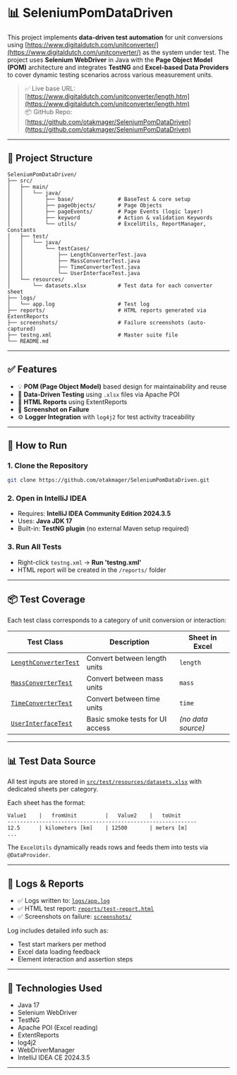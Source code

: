 # 📊 SeleniumPomDataDriven

This project implements **data-driven test automation** for unit conversions using [https://www.digitaldutch.com/unitconverter/](https://www.digitaldutch.com/unitconverter/) as the system under test. The project uses **Selenium WebDriver** in Java with the **Page Object Model (POM)** architecture and integrates **TestNG** and **Excel-based Data Providers** to cover dynamic testing scenarios across various measurement units.

> ✅ Live base URL: [https://www.digitaldutch.com/unitconverter/length.htm](https://www.digitaldutch.com/unitconverter/length.htm)  
> 📦 GitHub Repo: [https://github.com/otakmager/SeleniumPomDataDriven](https://github.com/otakmager/SeleniumPomDataDriven)

---

## 🧱 Project Structure

```
SeleniumPomDataDriven/
├── src/
│   ├── main/
│   │   └── java/
│   │       ├── base/              # BaseTest & core setup
│   │       ├── pageObjects/       # Page Objects
│   │       ├── pageEvents/        # Page Events (logic layer)
│   │       ├── keyword       	   # Action & validation Keywords
│   │       └── utils/             # ExcelUtils, ReportManager, Constants
│   ├── test/
│   │   └── java/
│   │       └── testCases/
│   │           ├── LengthConverterTest.java
│   │           ├── MassConverterTest.java
│   │           ├── TimeConverterTest.java
│   │           └── UserInterfaceTest.java
│   └── resources/
│       └── datasets.xlsx          # Test data for each converter sheet
├── logs/                          
│   └── app.log                    # Test log
├── reports/                       # HTML reports generated via ExtentReports
├── screenshots/                   # Failure screenshots (auto-captured)
├── testng.xml                     # Master suite file
└── README.md
```

---

## ✅ Features

- 💡 **POM (Page Object Model)** based design for maintainability and reuse
- 🧪 **Data-Driven Testing** using `.xlsx` files via Apache POI
- 🧾 **HTML Reports** using ExtentReports
- 📸 **Screenshot on Failure**
- ⚙️ **Logger Integration** with `log4j2` for test activity traceability

---

## 🚀 How to Run

### 1. Clone the Repository
```bash
git clone https://github.com/otakmager/SeleniumPomDataDriven.git
```

### 2. Open in IntelliJ IDEA
- Requires: **IntelliJ IDEA Community Edition 2024.3.5**
- Uses: **Java JDK 17**
- Built-in: **TestNG plugin** (no external Maven setup required)

### 3. Run All Tests
- Right-click `testng.xml` → **Run 'testng.xml'**
- HTML report will be created in the `/reports/` folder

---

## 📦 Test Coverage

Each test class corresponds to a category of unit conversion or interaction:

| Test Class                | Description                      | Sheet in Excel       |
|---------------------------|----------------------------------|----------------------|
| [`LengthConverterTest`](https://github.com/otakmager/SeleniumPomDataDriven/blob/main/src/test/java/testCases/length/LengthConverterTest.java)     | Convert between length units     | `length`             |
| [`MassConverterTest`](https://github.com/otakmager/SeleniumPomDataDriven/blob/main/src/test/java/testCases/mass/MassConverterTest.java)       | Convert between mass units       | `mass`               |
| [`TimeConverterTest`](https://github.com/otakmager/SeleniumPomDataDriven/blob/main/src/test/java/testCases/time/TimeConverterTest.java)       | Convert between time units       | `time`               |
| [`UserInterfaceTest`](https://github.com/otakmager/SeleniumPomDataDriven/blob/main/src/test/java/testCases/ui/UserInterfaceTest.java)       | Basic smoke tests for UI access  | *(no data source)*   |

---

## 📊 Test Data Source

All test inputs are stored in [`src/test/resources/datasets.xlsx`](https://github.com/otakmager/SeleniumPomDataDriven/raw/refs/heads/main/src/test/resources/datasets.xlsx) with dedicated sheets per category.

Each sheet has the format:
```
Value1    |   fromUnit         |   Value2    |   toUnit
------------------------------------------------------------
12.5      | kilometers [km]    | 12500       | meters [m]
...
```

The `ExcelUtils` dynamically reads rows and feeds them into tests via `@DataProvider`.

---

## 📜 Logs & Reports

- ✅ Logs written to: [`logs/app.log`](https://github.com/otakmager/SeleniumPomDataDriven/blob/main/logs/app.log)
- ✅ HTML test report: [`reports/test-report.html`](https://github.com/otakmager/SeleniumPomDataDriven/blob/main/reports/test-report.html)
- ✅ Screenshots on failure: [`screenshots/`](https://github.com/otakmager/SeleniumPomDataDriven/tree/main/screenshots)

Log includes detailed info such as:
- Test start markers per method
- Excel data loading feedback
- Element interaction and assertion steps

---

## 🔧 Technologies Used

- Java 17
- Selenium WebDriver
- TestNG
- Apache POI (Excel reading)
- ExtentReports
- log4j2
- WebDriverManager
- IntelliJ IDEA CE 2024.3.5

---
